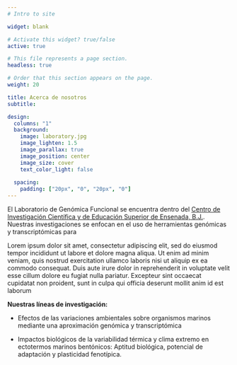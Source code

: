 ```yaml
---
# Intro to site

widget: blank

# Activate this widget? true/false
active: true

# This file represents a page section.
headless: true

# Order that this section appears on the page.
weight: 20

title: Acerca de nosotros
subtitle:

design:
  columns: "1"
  background:
    image: laboratory.jpg
    image_lighten: 1.5
    image_parallax: true
    image_position: center
    image_size: cover
    text_color_light: false
    
  spacing:
    padding: ["20px", "0", "20px", "0"]
---
```


El Laboratorio de Genómica Funcional se encuentra dentro del [Centro de Investigación Científica y de Educación Superior de Ensenada, B.J.](https://www.cicese.edu.mx/). Nuestras investigaciones se enfocan en el uso de herramientas genómicas y transcriptómicas para 



Lorem ipsum dolor sit amet, consectetur adipiscing elit, sed do eiusmod tempor incididunt ut labore et dolore magna aliqua. Ut enim ad minim veniam, quis nostrud exercitation ullamco laboris nisi ut aliquip ex ea commodo consequat. Duis aute irure dolor in reprehenderit in voluptate velit esse cillum dolore eu fugiat nulla pariatur. Excepteur sint occaecat cupidatat non proident, sunt in culpa qui officia deserunt mollit anim id est laborum


**Nuestras líneas de investigación:**

  * Efectos de las variaciones ambientales sobre organismos marinos mediante una aproximación genómica y transcriptómica
  

  * Impactos biológicos de la variabilidad térmica y clima extremo en ectotermos marinos bentónicos: Aptitud biológica, potencial de adaptación y plasticidad fenotípica.


